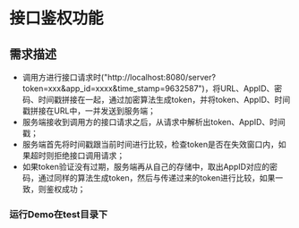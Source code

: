 # 接口鉴权功能

## 需求描述
* 调用方进行接口请求时("http://localhost:8080/server?token=xxx&app_id=xxxx&time_stamp=9632587")，将URL、AppID、密码、时间戳拼接在一起，通过加密算法生成token，并将token、AppID、时间戳拼接在URL中，一并发送到服务端；
* 服务端接收到调用方的接口请求之后，从请求中解析出token、AppID、时间戳；
* 服务端首先将时间戳跟当前时间进行比较，检查token是否在失效窗口内，如果超时则拒绝接口调用请求；
* 如果token验证没有过期，服务端再从自己的存储中，取出AppID对应的密码，通过同样的算法生成token，然后与传递过来的token进行比较，如果一致，则鉴权成功；

### 运行Demo在test目录下